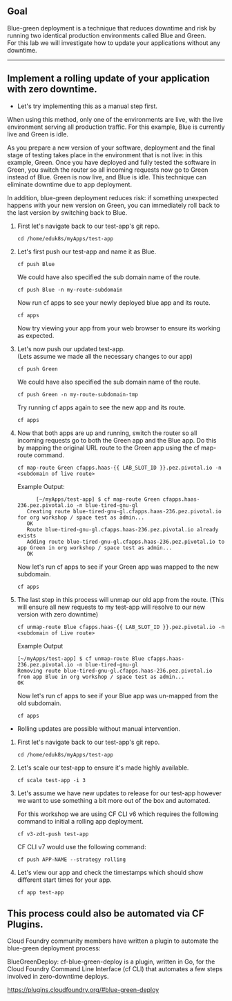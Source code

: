 ## Goal

Blue-green deployment is a technique that reduces downtime and risk by running two identical production environments called Blue and Green.  
For this lab we will investigate how to update your applications without any downtime.   

---


## Implement a rolling update of your application with zero downtime.
   - Let's try implementing this as a manual step first.   

When using this method, only one of the environments are live, with the live environment serving all production traffic. 
For this example, Blue is currently live and Green is idle.

As you prepare a new version of your software, deployment and the final stage of testing takes place in the environment that is not live: in this example, Green. 
Once you have deployed and fully tested the software in Green, you switch the router so all incoming requests now go to Green instead of Blue. Green is now live, and Blue is idle.
This technique can eliminate downtime due to app deployment. 

In addition, blue-green deployment reduces risk: 
if something unexpected happens with your new version on Green, you can immediately roll back to the last version by switching back to Blue.
     

1.  First let's navigate back to our test-app's git repo.

    ```execute-2
    cd /home/eduk8s/myApps/test-app
    ```
    
2. Let's first push our test-app and name it as Blue.   
   
    ```execute-2
    cf push Blue 
    ```
    
    We could have also specified the sub domain name of the route.  
    
    ```copy-and-edit
    cf push Blue -n my-route-subdomain
    ```
    
    Now run cf apps to see your newly deployed blue app and its route. 
    
    ```execute-2
    cf apps
    ```
    
    Now try viewing your app from your web browser to ensure its working as expected.  
    
3. Let's now push our updated test-app.  
   (Lets assume we made all the necessary changes to our app) 
   
   ```execute-2
   cf push Green
   ```
   
   We could have also specified the sub domain name of the route.  
    
   ```copy-and-edit
   cf push Green -n my-route-subdomain-tmp
   ```
   
   Try running cf apps again to see the new app and its route.  
   
   ```execute-2
   cf apps
   ```
   
4. Now that both apps are up and running, switch the router so all incoming requests go to both the Green app and the Blue app. 
   Do this by mapping the original URL route to the Green app using the cf map-route command.
   
   ```copy-and-edit
   cf map-route Green cfapps.haas-{{ LAB_SLOT_ID }}.pez.pivotal.io -n <subdomain of live route>
   ```
   
   Example Output: 
   ```
         [~/myApps/test-app] $ cf map-route Green cfapps.haas-236.pez.pivotal.io -n blue-tired-gnu-gl
      Creating route blue-tired-gnu-gl.cfapps.haas-236.pez.pivotal.io for org workshop / space test as admin...
      OK
      Route blue-tired-gnu-gl.cfapps.haas-236.pez.pivotal.io already exists
      Adding route blue-tired-gnu-gl.cfapps.haas-236.pez.pivotal.io to app Green in org workshop / space test as admin...
      OK
   ```
   
    Now let's run cf apps to see if your Green app was mapped to the new subdomain.    
    
    ```execute-2
    cf apps
    ```

5. The last step in this process will unmap our old app from the route.
   (This will ensure all new requests to my test-app will resolve to our new version with zero downtime) 

    ```copy-and-edit
    cf unmap-route Blue cfapps.haas-{{ LAB_SLOT_ID }}.pez.pivotal.io -n <subdomain of Live route>
    ```

   Example Output
   
    ```
    [~/myApps/test-app] $ cf unmap-route Blue cfapps.haas-236.pez.pivotal.io -n blue-tired-gnu-gl
    Removing route blue-tired-gnu-gl.cfapps.haas-236.pez.pivotal.io from app Blue in org workshop / space test as admin...
    OK
    ```
    
    Now let's run cf apps to see if your Blue app was un-mapped from the old subdomain.    
    
    ```execute-2
    cf apps
    ```
  
  
- Rolling updates are possible without manual intervention.   


1.  First let's navigate back to our test-app's git repo.

    ```execute-2
    cd /home/eduk8s/myApps/test-app
    ```
    
2.  Let's scale our test-app to ensure it's made highly available.    

     ```execute-2
     cf scale test-app -i 3
     ```

3.  Let's assume we have new updates to release for our test-app however we want to use something a bit more out of the box and automated.  

    For this workshop we are using CF CLI v6 which requires the following command to initial a rolling app deployment. 
    
     ```execute-2
     cf v3-zdt-push test-app
     ```
     
    CF CLI v7 would use the following command: 
    
     ```copy-and-edit
     cf push APP-NAME --strategy rolling
     ```
     
4.  Let's view our app and check the timestamps which should show different start times for your app.     
    
     ```execute-2
     cf app test-app
     ```    
  
     
    

## This process could also be automated via CF Plugins.  

Cloud Foundry community members have written a plugin to automate the blue-green deployment process:

BlueGreenDeploy: cf-blue-green-deploy is a plugin, written in Go, for the Cloud Foundry Command Line Interface (cf CLI) that automates a few steps involved in zero-downtime deploys.

https://plugins.cloudfoundry.org/#blue-green-deploy
